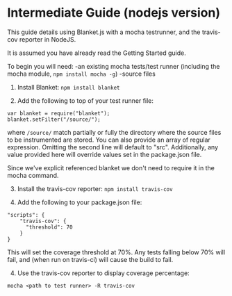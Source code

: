 # Intermediate Guide (nodejs version)

This guide details using Blanket.js with a mocha testrunner, and the travis-cov reporter in NodeJS.

It is assumed you have already read the Getting Started guide.

To begin you will need:
-an existing mocha tests/test runner (including the mocha module, `npm install mocha -g`)
-source files

1. Install Blanket: `npm install blanket`

2. Add the following to top of your test runner file:

```
var blanket = require("blanket");
blanket.setFilter("/source/");
```

where `/source/` match partially or fully the directory where the source files to be instrumented are stored.  You can also provide an array of regular expression.  Omitting the second line will default to "src".  Additionally, any value provided here will override values set in the package.json file.

Since we've explicit referenced blanket we don't need to require it in the mocha command.

3. Install the travis-cov reporter: `npm install travis-cov`

4. Add the following to your package.json file:

```
"scripts": {
    "travis-cov": {
      "threshold": 70
    }
}
```

This will set the coverage threshold at 70%.  Any tests falling below 70% will fail, and (when run on travis-ci) will cause the build to fail.

4. Use the travis-cov reporter to display coverage percentage:

```mocha <path to test runner> -R travis-cov```


